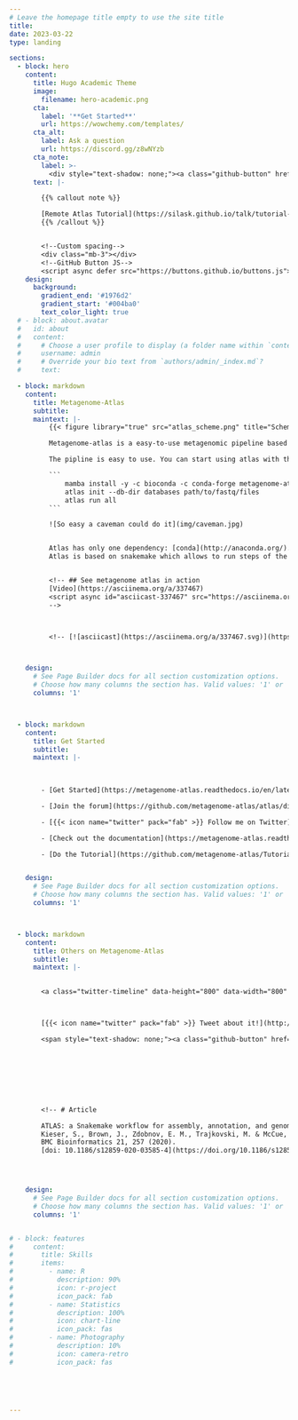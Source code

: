 ```yaml
---
# Leave the homepage title empty to use the site title
title:
date: 2023-03-22
type: landing

sections:
  - block: hero
    content:
      title: Hugo Academic Theme
      image:
        filename: hero-academic.png
      cta:
        label: '**Get Started**'
        url: https://wowchemy.com/templates/
      cta_alt:
        label: Ask a question
        url: https://discord.gg/z8wNYzb
      cta_note:
        label: >-
          <div style="text-shadow: none;"><a class="github-button" href="https://github.com/wowchemy/wowchemy-hugo-themes" data-icon="octicon-star" data-size="large" data-show-count="true" aria-label="Star">Star Wowchemy Website Builder</a></div><div style="text-shadow: none;"><a class="github-button" href="https://github.com/wowchemy/starter-hugo-academic" data-icon="octicon-star" data-size="large" data-show-count="true" aria-label="Star">Star the Academic template</a></div>
      text: |-

        {{% callout note %}}

        [Remote Atlas Tutorial](https://silask.github.io/talk/tutorial-at-the-ismb-2023/)
        {{% /callout %}}


        <!--Custom spacing-->
        <div class="mb-3"></div>
        <!--GitHub Button JS-->
        <script async defer src="https://buttons.github.io/buttons.js"></script>
    design:
      background:
        gradient_end: '#1976d2'
        gradient_start: '#004ba0'
        text_color_light: true
  # - block: about.avatar
  #   id: about
  #   content:
  #     # Choose a user profile to display (a folder name within `content/authors/`)
  #     username: admin
  #     # Override your bio text from `authors/admin/_index.md`?
  #     text:

  - block: markdown
    content:
      title: Metagenome-Atlas
      subtitle: 
      maintext: |-
          {{< figure library="true" src="atlas_scheme.png" title="Scheme of workflow" width="400px" >}}

          Metagenome-atlas is a easy-to-use metagenomic pipeline based on [snakemake](https://snakemake.github.io/). It handles all steps from QC, Assembly, Binning, to Annotation & Quantification.

          The pipline is easy to use. You can start using atlas with three commands:

          ```
              mamba install -y -c bioconda -c conda-forge metagenome-atlas
              atlas init --db-dir databases path/to/fastq/files
              atlas run all
          ```

          ![So easy a caveman could do it](img/caveman.jpg)


          Atlas has only one dependency: [conda](http://anaconda.org/). All databases and other dependencies are installed **on the fly**.
          Atlas is based on snakemake which allows to run steps of the workflow in parallel on a cluster.


          <!-- ## See metagenome atlas in action
          [Video](https://asciinema.org/a/337467)
          <script async id="asciicast-337467" src="https://asciinema.org/a/337467.js" charset="utf-8"></script>
          -->



          <!-- [![asciicast](https://asciinema.org/a/337467.svg)](https://asciinema.org/a/337467) -->



    design:
      # See Page Builder docs for all section customization options.
      # Choose how many columns the section has. Valid values: '1' or '2'.
      columns: '1'



  - block: markdown
    content:
      title: Get Started
      subtitle: 
      maintext: |-
        
        

        - [Get Started](https://metagenome-atlas.readthedocs.io/en/latest/usage/getting_started.html)

        - [Join the forum](https://github.com/metagenome-atlas/atlas/discussions)

        - [{{< icon name="twitter" pack="fab" >}} Follow me on Twitter](https://twitter.com/SilasKieser)

        - [Check out the documentation](https://metagenome-atlas.readthedocs.io/en/latest/)

        - [Do the Tutorial](https://github.com/metagenome-atlas/Tutorial)


    design:
      # See Page Builder docs for all section customization options.
      # Choose how many columns the section has. Valid values: '1' or '2'.
      columns: '1'



  - block: markdown
    content:
      title: Others on Metagenome-Atlas
      subtitle: 
      maintext: |-
        

        <a class="twitter-timeline" data-height="800" data-width="800" data-theme="dark" href="https://twitter.com/SilasKieser/timelines/1270049886436646912?ref_src=twsrc%5Etfw">Others on Metagenome Atlas </a> <script async src="https://platform.twitter.com/widgets.js" charset="utf-8"></script>



        [{{< icon name="twitter" pack="fab" >}} Tweet about it!](http://twitter.com/intent/tweet?text=%23metagenomeAtlas%20%3A%20Three%20commands%20to%20start%20analyzing%20your%20data%2C%20from%20%40SilasKieser%20https%3A%2F%2Fbmcbioinformatics.biomedcentral.com%2Farticles%2F10.1186%2Fs12859-020-03585-4)

        <span style="text-shadow: none;"><a class="github-button" href="https://github.com/metagenome-atlas/atlas" data-icon="octicon-star" data-size="large" data-show-count="true" aria-label="Star this on GitHub">Star</a><script async defer src="https://buttons.github.io/buttons.js"></script></span>








        <!-- # Article

        ATLAS: a Snakemake workflow for assembly, annotation, and genomic binning of metagenome sequence data.  
        Kieser, S., Brown, J., Zdobnov, E. M., Trajkovski, M. & McCue, L. A.  
        BMC Bioinformatics 21, 257 (2020).  
        [doi: 10.1186/s12859-020-03585-4](https://doi.org/10.1186/s12859-020-03585-4)   -->




    design:
      # See Page Builder docs for all section customization options.
      # Choose how many columns the section has. Valid values: '1' or '2'.
      columns: '1'


# - block: features
#     content:
#       title: Skills
#       items:
#         - name: R
#           description: 90%
#           icon: r-project
#           icon_pack: fab
#         - name: Statistics
#           description: 100%
#           icon: chart-line
#           icon_pack: fas
#         - name: Photography
#           description: 10%
#           icon: camera-retro
#           icon_pack: fas
  

  


---
```

